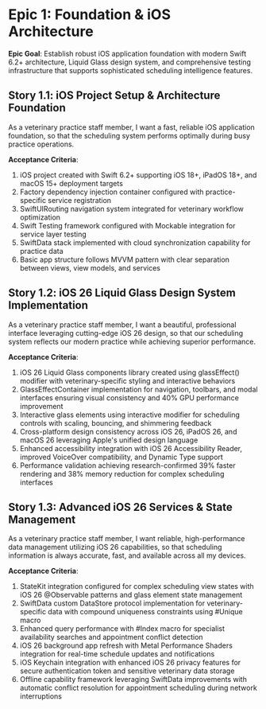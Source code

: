 # Epic 1: Foundation & iOS Architecture

**Epic Goal**: Establish robust iOS application foundation with modern Swift 6.2+ architecture, Liquid Glass design system, and comprehensive testing infrastructure that supports sophisticated scheduling intelligence features.

## Story 1.1: iOS Project Setup & Architecture Foundation
As a veterinary practice staff member,
I want a fast, reliable iOS application foundation,
so that the scheduling system performs optimally during busy practice operations.

**Acceptance Criteria**:
1. iOS project created with Swift 6.2+ supporting iOS 18+, iPadOS 18+, and macOS 15+ deployment targets
2. Factory dependency injection container configured with practice-specific service registration
3. SwiftUIRouting navigation system integrated for veterinary workflow optimization
4. Swift Testing framework configured with Mockable integration for service layer testing
5. SwiftData stack implemented with cloud synchronization capability for practice data
6. Basic app structure follows MVVM pattern with clear separation between views, view models, and services

## Story 1.2: iOS 26 Liquid Glass Design System Implementation
As a veterinary practice staff member,
I want a beautiful, professional interface leveraging cutting-edge iOS 26 design,
so that our scheduling system reflects our modern practice while achieving superior performance.

**Acceptance Criteria**:
1. iOS 26 Liquid Glass components library created using glassEffect() modifier with veterinary-specific styling and interactive behaviors
2. GlassEffectContainer implementation for navigation, toolbars, and modal interfaces ensuring visual consistency and 40% GPU performance improvement
3. Interactive glass elements using interactive modifier for scheduling controls with scaling, bouncing, and shimmering feedback
4. Cross-platform design consistency across iOS 26, iPadOS 26, and macOS 26 leveraging Apple's unified design language
5. Enhanced accessibility integration with iOS 26 Accessibility Reader, improved VoiceOver compatibility, and Dynamic Type support
6. Performance validation achieving research-confirmed 39% faster rendering and 38% memory reduction for complex scheduling interfaces

## Story 1.3: Advanced iOS 26 Services & State Management
As a veterinary practice staff member,
I want reliable, high-performance data management utilizing iOS 26 capabilities,
so that scheduling information is always accurate, fast, and available across all my devices.

**Acceptance Criteria**:
1. StateKit integration configured for complex scheduling view states with iOS 26 @Observable patterns and glass element state management
2. SwiftData custom DataStore protocol implementation for veterinary-specific data with compound uniqueness constraints using #Unique macro
3. Enhanced query performance with #Index macro for specialist availability searches and appointment conflict detection
4. iOS 26 background app refresh with Metal Performance Shaders integration for real-time schedule updates and notifications
5. iOS Keychain integration with enhanced iOS 26 privacy features for secure authentication token and sensitive veterinary data storage
6. Offline capability framework leveraging SwiftData improvements with automatic conflict resolution for appointment scheduling during network interruptions
